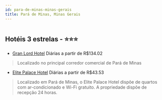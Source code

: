 ```yaml
---
id: para-de-minas-minas-gerais
title: Pará de Minas, Minas Gerais
---
```


<center><img src="https://static.hotelurbano.com/reservas/prod0/6/6198/5baa6e037e228_gran-lord-hotel.jpg" alt="" /></center>


## Hotéis 3 estrelas - ⭐️⭐️⭐️

-    [Gran Lord Hotel](https://www.hurb.com/hoteis/para-de-minas/gran-lord-hotel-6198?cmp=18055) Diárias a partir de R$134.02
   > Localizado no principal corredor comercial de Pará de Minas
-    [Elite Palace Hotel](https://www.hurb.com/hoteis/para-de-minas/elite-palace-hotel-11528?cmp=18055) Diárias a partir de R$43.53
   > Localizado em Pará de Minas, o Elite Palace Hotel dispõe de quartos com ar-condicionado e Wi-Fi gratuito. A propriedade dispõe de recepção 24 horas.
